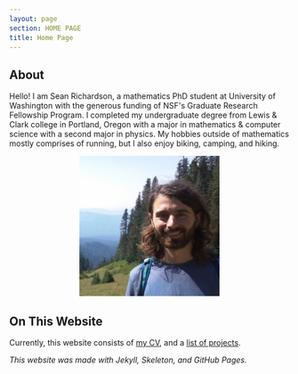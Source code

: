 ```yaml
---
layout: page
section: HOME PAGE
title: Home Page
---
```


## About

Hello! I am Sean Richardson, a mathematics PhD student at University of Washington with the generous funding of NSF's Graduate Research Fellowship Program. I completed my undergraduate degree from Lewis & Clark college in Portland, Oregon with a major in mathematics & computer science with a second major in physics. My hobbies outside of mathematics mostly comprises of running, but I also enjoy biking, camping, and hiking.

<p style = "text-align: center"><img src="/files/headshot-hood.jpg" alt="Headshot on Mt. Hood" width="50%"/></p>

## On This Website

Currently, this website consists of [my CV](/cv.html), and a [list of projects](/projects.html).

*This website was made with Jekyll, Skeleton, and GitHub Pages.*
